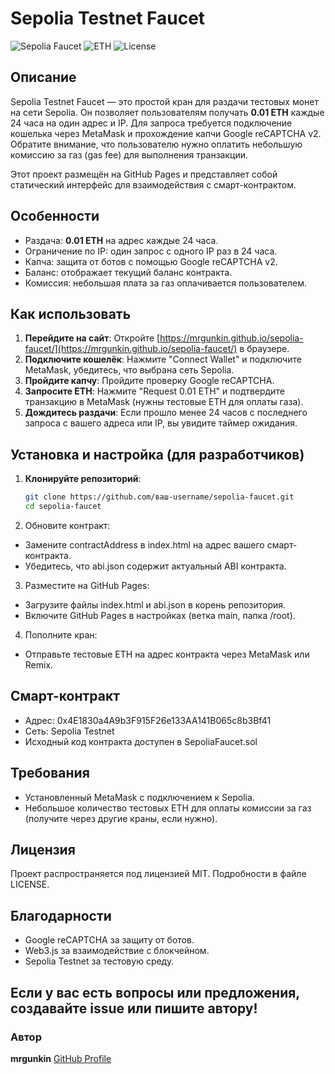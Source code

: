 # Sepolia Testnet Faucet

![Sepolia Faucet](https://img.shields.io/badge/Network-Sepolia-blue) ![ETH](https://img.shields.io/badge/ETH-0.01-green) ![License](https://img.shields.io/badge/License-MIT-yellow)

## Описание
Sepolia Testnet Faucet — это простой кран для раздачи тестовых монет на сети Sepolia. Он позволяет пользователям получать **0.01 ETH** каждые 24 часа на один адрес и IP. Для запроса требуется подключение кошелька через MetaMask и прохождение капчи Google reCAPTCHA v2. Обратите внимание, что пользователю нужно оплатить небольшую комиссию за газ (gas fee) для выполнения транзакции.

Этот проект размещён на GitHub Pages и представляет собой статический интерфейс для взаимодействия с смарт-контрактом.

## Особенности
- Раздача: **0.01 ETH** на адрес каждые 24 часа.
- Ограничение по IP: один запрос с одного IP раз в 24 часа.
- Капча: защита от ботов с помощью Google reCAPTCHA v2.
- Баланс: отображает текущий баланс контракта.
- Комиссия: небольшая плата за газ оплачивается пользователем.

## Как использовать
1. **Перейдите на сайт**: Откройте [https://mrgunkin.github.io/sepolia-faucet/](https://mrgunkin.github.io/sepolia-faucet/) в браузере.
2. **Подключите кошелёк**: Нажмите "Connect Wallet" и подключите MetaMask, убедитесь, что выбрана сеть Sepolia.
3. **Пройдите капчу**: Пройдите проверку Google reCAPTCHA.
4. **Запросите ETH**: Нажмите "Request 0.01 ETH" и подтвердите транзакцию в MetaMask (нужны тестовые ETH для оплаты газа).
5. **Дождитесь раздачи**: Если прошло менее 24 часов с последнего запроса с вашего адреса или IP, вы увидите таймер ожидания.

## Установка и настройка (для разработчиков)
1. **Клонируйте репозиторий**:
   ```bash
   git clone https://github.com/ваш-username/sepolia-faucet.git
   cd sepolia-faucet

2. Обновите контракт:
- Замените contractAddress в index.html на адрес вашего смарт-контракта.
- Убедитесь, что abi.json содержит актуальный ABI контракта.

3. Разместите на GitHub Pages:
- Загрузите файлы index.html и abi.json в корень репозитория.
- Включите GitHub Pages в настройках (ветка main, папка /root).

4. Пополните кран:
- Отправьте тестовые ETH на адрес контракта через MetaMask или Remix.

## Смарт-контракт
- Адрес: 0x4E1830a4A9b3F915F26e133AA141B065c8b3Bf41
- Сеть: Sepolia Testnet
- Исходный код контракта доступен в SepoliaFaucet.sol

## Требования
- Установленный MetaMask с подключением к Sepolia.
- Небольшое количество тестовых ETH для оплаты комиссии за газ (получите через другие краны, если нужно).

## Лицензия
Проект распространяется под лицензией MIT. Подробности в файле LICENSE.

## Благодарности
- Google reCAPTCHA за защиту от ботов.
- Web3.js за взаимодействие с блокчейном.
- Sepolia Testnet за тестовую среду.

## Если у вас есть вопросы или предложения, создавайте issue или пишите автору!
### Автор
**mrgunkin**  [GitHub Profile](https://github.com/mrgunkin)



